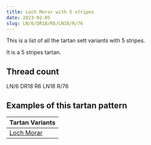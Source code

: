 ```yaml
---
title: Loch Morar with 5 stripes
date: 2023-02-05
slug: LN/6/DR18/R6/LN18/R/76
---
```

This is a list of all the tartan sett variants with 5 stripes.

It is a 5 stripes tartan.


## Thread count
LN/6 DR18 R6 LN18 R/76

## Examples of this tartan pattern

| Tartan Variants |
|---------------|
| [Loch Morar](/variants/ln/6/dr18/r6/ln18/r/76-dr401000-lne0e0e0-rc00000)||

